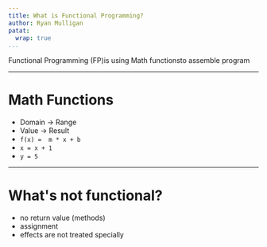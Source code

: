 ```yaml
---
title: What is Functional Programming?
author: Ryan Mulligan
patat:
  wrap: true
...
```


Functional Programming (FP)is using Math functionsto assemble program

---

# Math Functions

- Domain -> Range
- Value -> Result
- `f(x) =  m * x + b`
- `x = x + 1`
- `y = 5`

---

# What's not functional?

- no return value (methods)
- assignment
- effects are not treated specially

